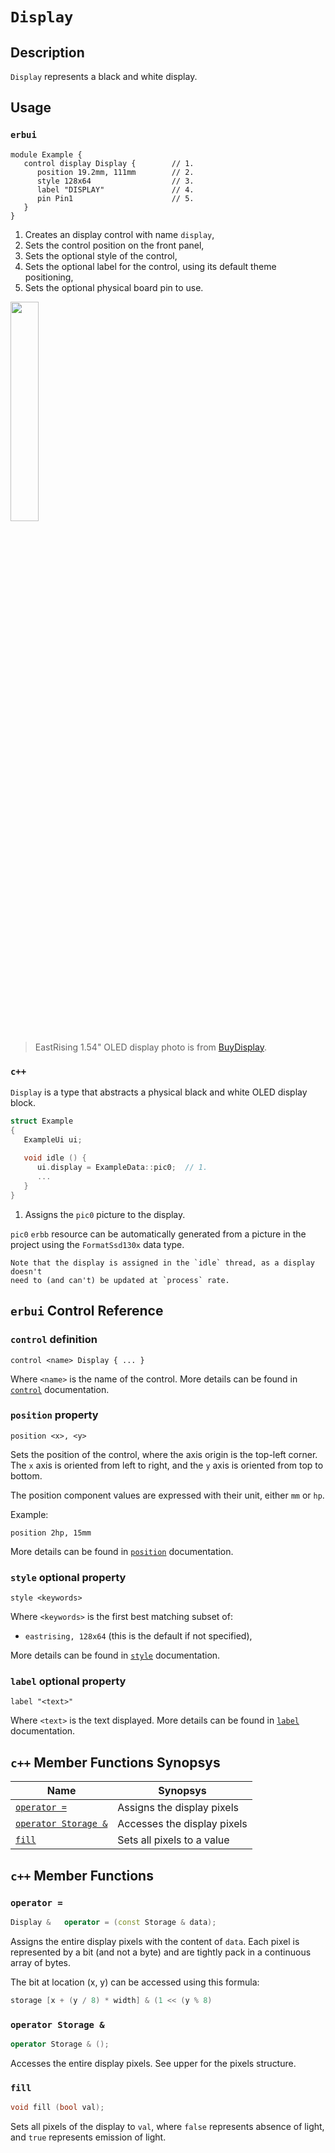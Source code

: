 # `Display`

## Description

`Display` represents a black and white display.


## Usage

### `erbui`

```erbui
module Example {
   control display Display {        // 1.
      position 19.2mm, 111mm        // 2.
      style 128x64                  // 3.
      label "DISPLAY"               // 4.
      pin Pin1                      // 5.
   }
}
```

1. Creates an display control with name `display`,
2. Sets the control position on the front panel,
3. Sets the optional style of the control,
4. Sets the optional label for the control, using its default theme positioning,
5. Sets the optional physical board pin to use.

<img width="30%" src="https://www.buydisplay.com/media/catalog/product/cache/53fd08fe2cb06c4269619329bc634cc8/s/e/serial_spi_i2c_white_1.5_inch_arduino_raspberry_pi_oled_display_128x64.jpg">

> EastRising 1.54" OLED display photo is from [BuyDisplay](https://www.buydisplay.com/media/catalog/product/cache/53fd08fe2cb06c4269619329bc634cc8/s/e/serial_spi_i2c_white_1.5_inch_arduino_raspberry_pi_oled_display_128x64.jpg).

### `c++`

`Display` is a type that abstracts a physical black and white OLED display block.

```c++
struct Example
{
   ExampleUi ui;
   
   void idle () {
      ui.display = ExampleData::pic0;  // 1.
      ...
   }
}
```

1. Assigns the `pic0` picture to the display.

`pic0` `erbb` resource can be automatically generated from a picture in the
project using the `FormatSsd130x` data type.

```{note}
Note that the display is assigned in the `idle` thread, as a display doesn't
need to (and can't) be updated at `process` rate.
```


## `erbui` Control Reference

### `control` definition

```
control <name> Display { ... }
```

Where `<name>` is the name of the control.
More details can be found in [`control`](../erbui/grammar.html#control) documentation.

### `position` property

```
position <x>, <y>
```

Sets the position of the control, where the axis origin is the top-left corner.
The `x` axis is oriented from left to right, and the `y` axis is oriented from top to bottom.

The position component values are expressed with their unit, either `mm` or `hp`.

Example:
```
position 2hp, 15mm
```

More details can be found in [`position`](../erbui/grammar.html#position) documentation.

### `style` optional property

```
style <keywords>
```

Where `<keywords>` is the first best matching subset of:
- `eastrising, 128x64` (this is the default if not specified),

More details can be found in [`style`](../erbui/grammar.html#style) documentation.

### `label` optional property

```
label "<text>"
```

Where `<text>` is the text displayed.
More details can be found in [`label`](../erbui/grammar.html#label) documentation.


## `c++` Member Functions Synopsys

| Name | Synopsys |
| - | - |
| [`operator =`](#operator-=) | Assigns the display pixels |
| [`operator Storage &`](#operator-storage) | Accesses the display pixels |
| [`fill`](#fill) | Sets all pixels to a value |


## `c++` Member Functions

### `operator =`

```c++
Display &   operator = (const Storage & data);
```

Assigns the entire display pixels with the content of `data`.
Each pixel is represented by a bit (and not a byte) and are tightly pack
in a continuous array of bytes.

The bit at location (x, y) can be accessed using this formula:
```c++
storage [x + (y / 8) * width] & (1 << (y % 8)
```

### `operator Storage &`

```c++
operator Storage & ();
```

Accesses the entire display pixels. See upper for the pixels structure.

### `fill`

```c++
void fill (bool val);
```

Sets all pixels of the display to `val`, where `false` represents absence of
light, and `true` represents emission of light.
